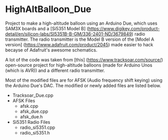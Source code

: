 # HighAltBalloon_Due
Project to make a high-altitude balloon using an Arduino Due, which uses SAM3X boards and a [Si5351 Model B] (https://www.digikey.com/product-detail/en/silicon-labs/SI5351B-B-GM/336-2401-ND/3679849) radio transmitter. 
The radio transmitter is the Model B version of the [Model A version] (https://www.adafruit.com/product/2045) made easier to hack becayse of Adafruit's awesome schematics.

A lot of the code was taken from [this] (https://www.tracksoar.com/source/) open-source project for high-altitude balloons (made for Arduino Unos (which is AVR)) and a different radio transmitter.

Most of the modified files are for AFSK (Audio frequency shift keying) using the Arduino Due's DAC.
The modified or newly added files are listed below.
* Tracksoar_Due.cpp
* AFSK Files
  * afsk.cpp
  * afsk_due.cpp
  * afsk_due.h
* Si5351 Radio Files
  * radio_si5351.cpp
  * radio_si5351.h
